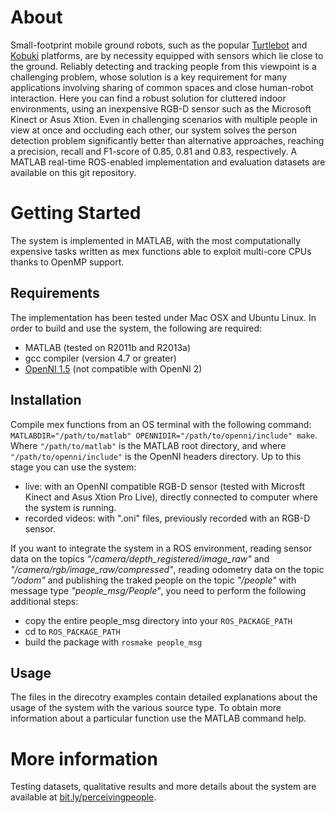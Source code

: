 # About
Small-footprint mobile ground robots, such as the popular [Turtlebot](http://www.turtlebot.com) and [Kobuki](http://kobuki.yujinrobot.com) platforms, are by necessity equipped with sensors which lie close to the ground. Reliably detecting and tracking people from this viewpoint is a challenging problem, whose solution is a key requirement for many applications involving sharing of common spaces and close human-robot interaction. Here you can find a robust solution for cluttered indoor environments, using an inexpensive RGB-D sensor such as the Microsoft Kinect or Asus Xtion. Even in challenging scenarios with multiple people in view at once and occluding each other, our system solves the person detection problem significantly better than alternative approaches, reaching a precision, recall and F1-score of 0.85, 0.81 and 0.83, respectively. A MATLAB real-time ROS-enabled implementation and evaluation datasets are available on this git repository.

# Getting Started
The system is implemented in MATLAB, with the most computationally expensive tasks written as mex functions able to exploit multi-core CPUs thanks to OpenMP support.

## Requirements
The implementation has been tested under Mac OSX and Ubuntu Linux. In order to build and use the system, the following are required:
* MATLAB (tested on R2011b and R2013a)
* gcc compiler (version 4.7 or greater)
* [OpenNI 1.5](http://www.openni.org/openni-sdk/openni-sdk-history-2/) (not compatible with OpenNI 2)

## Installation
Compile mex functions from an OS terminal with the following command: `MATLABDIR="/path/to/matlab" OPENNIDIR="/path/to/openni/include" make`. 
Where `"/path/to/matlab"` is the MATLAB root directory, and where `"/path/to/openni/include"` is the OpenNI headers directory.
Up to this stage you can use the system:
* live: with an OpenNI compatible RGB-D sensor (tested with Microsft Kinect and Asus Xtion Pro Live), directly connected to computer where the system is running.
* recorded videos: with ".oni" files, previously recorded with an RGB-D sensor.

If you want to integrate the system in a ROS environment, reading sensor data on the topics *"/camera/depth_registered/image_raw"* and *"/camera/rgb/image_raw/compressed"*, reading odometry data on the topic *"/odom"* and publishing the traked people on the topic *"/people"* with message type *"people_msg/People"*, you need to perform the following additional steps:
* copy the entire people_msg directory into your `ROS_PACKAGE_PATH`
* cd to `ROS_PACKAGE_PATH`
* build the package with `rosmake people_msg`

## Usage
The files in the direcotry examples contain detailed explanations about the usage of the system with the various source type. To obtain more information about a particular function use the MATLAB command help.

# More information
Testing datasets, qualitative results and more details about the system are available at [bit.ly/perceivingpeople](bit.ly/perceivingpeople).


